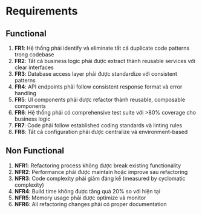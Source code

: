 # Requirements

## Functional

1. **FR1**: Hệ thống phải identify và eliminate tất cả duplicate code patterns trong codebase
2. **FR2**: Tất cả business logic phải được extract thành reusable services với clear interfaces
3. **FR3**: Database access layer phải được standardize với consistent patterns
4. **FR4**: API endpoints phải follow consistent response format và error handling
5. **FR5**: UI components phải được refactor thành reusable, composable components
6. **FR6**: Hệ thống phải có comprehensive test suite với >80% coverage cho business logic
7. **FR7**: Code phải follow established coding standards và linting rules
8. **FR8**: Tất cả configuration phải được centralize và environment-based

## Non Functional

1. **NFR1**: Refactoring process không được break existing functionality
2. **NFR2**: Performance phải được maintain hoặc improve sau refactoring
3. **NFR3**: Code complexity phải giảm đáng kể (measured by cyclomatic complexity)
4. **NFR4**: Build time không được tăng quá 20% so với hiện tại
5. **NFR5**: Memory usage phải được optimize và monitor
6. **NFR6**: All refactoring changes phải có proper documentation
